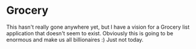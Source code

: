 Grocery
=======
This hasn't really gone anywhere yet, but I have a vision for a Grocery list application that doesn't seem to exist.
Obviously this is going to be enormous and make us all billionaires :)   Just not today.
